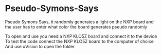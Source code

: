 # Pseudo-Symons-Says
Pseudo Symons Says, it randomly generates a light on the NXP board and the user has to enter what color the board generates pseudo randomly 

To open and use you need a NXP KLO5Z board and connect it to the device 
To test the code connect the NXP KLO5Z board to the computer of choice 
And use uVision to open the folder
